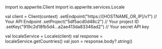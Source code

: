 import io.appwrite.Client
import io.appwrite.services.Locale

val client = Client(context)
  .setEndpoint("https://[HOSTNAME_OR_IP]/v1") // Your API Endpoint
  .setProject("5df5acd0d48c2") // Your project ID
  .setKey("919c2d18fb5d4...a2ae413da83346ad2") // Your secret API key

val localeService = Locale(client)
val response = localeService.getCountries()
val json = response.body?.string()